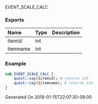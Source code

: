EVENT_SCALE_CALC
### Exports
**Name**|**Type**|**Description**
:-----|:-----|:-----
itemid|int|
itemname|int|
### Example
```perl
sub EVENT_SCALE_CALC {
	quest::say($itemid); # returns int
	quest::say($itemname); # returns int
}
```

Generated On 2018-01-15T22:07:30-08:00